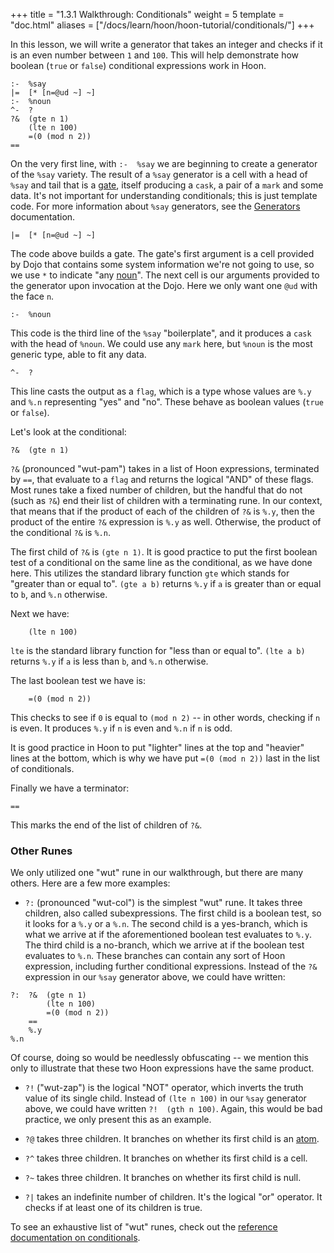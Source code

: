 +++
title = "1.3.1 Walkthrough: Conditionals"
weight = 5
template = "doc.html"
aliases = ["/docs/learn/hoon/hoon-tutorial/conditionals/"]
+++

In this lesson, we will write a generator that takes an integer and checks if it is an even number between `1` and `100`. This will help demonstrate how boolean (`true` or `false`) conditional expressions work in Hoon.

```hoon
:-  %say
|=  [* [n=@ud ~] ~]
:-  %noun
^-  ?
?&  (gte n 1)
    (lte n 100)
    =(0 (mod n 2))
==
```

On the very first line, with `:-  %say` we are beginning to create a generator of the `%say` variety. The result of a `%say` generator is a cell with a head of `%say` and tail that is a [gate](/docs/glossary/gate/), itself producing a `cask`, a pair of a `mark` and some data. It's not important for understanding conditionals; this is just template code. For more information about `%say` generators, see the [Generators](@/docs/hoon/hoon-school/generators.md) documentation.

```hoon
|=  [* [n=@ud ~] ~]
```

The code above builds a gate. The gate's first argument is a cell provided by Dojo that contains some system information we're not going to use, so we use `*` to indicate "any [noun](/docs/glossary/noun/)". The next cell is our arguments provided to the generator upon invocation at the Dojo. Here we only want one `@ud` with the face `n`.

```hoon
:-  %noun
```

This code is the third line of the `%say` "boilerplate", and it produces a `cask` with the head of `%noun`. We could use any `mark` here, but `%noun` is the most generic type, able to fit any data.

```hoon
^-  ?
```

This line casts the output as a `flag`, which is a type whose values are `%.y` and `%.n` representing "yes" and "no". These behave as boolean values (`true` or `false`).

Let's look at the conditional:

```hoon
?&  (gte n 1)
```

`?&` (pronounced "wut-pam") takes in a list of Hoon expressions, terminated by `==`, that evaluate to a `flag` and returns the logical "AND" of these flags. Most runes take a fixed number of children, but the handful that do not (such as `?&`) end their list of children with a terminating rune. In our context, that means that if the product of each of the children of `?&` is `%.y`, then the product of the entire `?&` expression is `%.y` as well. Otherwise, the product of the conditional `?&` is `%.n`.

The first child of `?&` is `(gte n 1)`. It is good practice to put the first boolean test of a conditional on the same line as the conditional, as we have done here. This utilizes the standard library function `gte` which stands for "greater than or equal to". `(gte a b)` returns `%.y` if `a` is greater than or equal to `b`, and `%.n` otherwise.

Next we have:

```hoon
    (lte n 100)
```

`lte` is the standard library function for "less than or equal to". `(lte a b)` returns `%.y` if `a` is less than `b`, and `%.n` otherwise.

The last boolean test we have is:

```hoon
    =(0 (mod n 2))
```

This checks to see if `0` is equal to `(mod n 2)` -- in other words, checking if `n` is even. It produces `%.y` if `n` is even and `%.n` if `n` is odd.

It is good practice in Hoon to put "lighter" lines at the top and "heavier" lines at the bottom, which is why we have put `=(0 (mod n 2))` last in the list of conditionals.

Finally we have a terminator:

```hoon
==
```

This marks the end of the list of children of `?&`.

### Other Runes

We only utilized one "wut" rune in our walkthrough, but there are many others. Here are a few more examples:

- `?:` (pronounced "wut-col") is the simplest "wut" rune. It takes three children, also called subexpressions. The first child is a boolean test, so it looks for a `%.y` or a `%.n`. The second child is a yes-branch, which is what we arrive at if the aforementioned boolean test evaluates to `%.y`. The third child is a no-branch, which we arrive at if the boolean test evaluates to `%.n`. These branches can contain any sort of Hoon expression, including further conditional expressions. Instead of the `?&` expression in our `%say` generator above, we could have written:

```hoon
?:  ?&  (gte n 1)
        (lte n 100)
        =(0 (mod n 2))
    ==
    %.y
%.n
```

Of course, doing so would be needlessly obfuscating -- we mention this only to illustrate that these two Hoon expressions have the same product.

- `?!` ("wut-zap") is the logical "NOT" operator, which inverts the truth value of its single child. Instead of `(lte n 100)` in our `%say` generator above, we could have written `?!  (gth n 100)`. Again, this would be bad practice, we only present this as an example.

- `?@` takes three children. It branches on whether its first child is an [atom](/docs/glossary/atom/).

- `?^` takes three children. It branches on whether its first child is a cell.

- `?~` takes three children. It branches on whether its first child is null.

- `?|` takes an indefinite number of children. It's the logical "or" operator. It checks if at least one of its children is true.

To see an exhaustive list of "wut" runes, check out the [reference documentation on conditionals](@/docs/reference/hoon-expressions/rune/wut.md).
